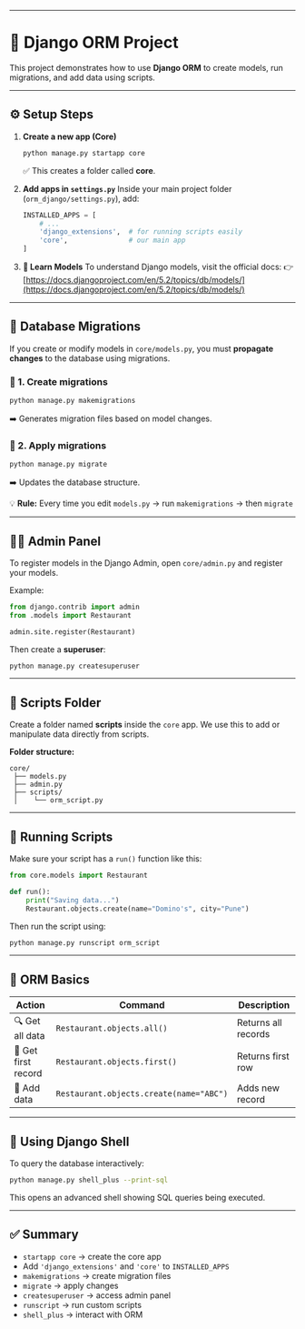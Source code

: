 
---

# 🍴 Django ORM Project

This project demonstrates how to use **Django ORM** to create models, run migrations, and add data using scripts.

---

## ⚙️ Setup Steps

1. **Create a new app (Core)**

   ```bash
   python manage.py startapp core
   ```

   ✅ This creates a folder called **core**.

2. **Add apps in `settings.py`**
   Inside your main project folder (`orm_django/settings.py`), add:

   ```python
   INSTALLED_APPS = [
       # ...
       'django_extensions',  # for running scripts easily
       'core',               # our main app
   ]
   ```

3. **📖 Learn Models**
   To understand Django models, visit the official docs:
   👉 [https://docs.djangoproject.com/en/5.2/topics/db/models/](https://docs.djangoproject.com/en/5.2/topics/db/models/)

---

## 🧱 Database Migrations

If you create or modify models in `core/models.py`, you must **propagate changes** to the database using migrations.

### 🔹 1. Create migrations

```bash
python manage.py makemigrations
```

➡️ Generates migration files based on model changes.

### 🔹 2. Apply migrations

```bash
python manage.py migrate
```

➡️ Updates the database structure.

💡 **Rule:**
Every time you edit `models.py`
→ run `makemigrations` → then `migrate`

---

## 🧑‍💻 Admin Panel

To register models in the Django Admin, open `core/admin.py` and register your models.

Example:

```python
from django.contrib import admin
from .models import Restaurant

admin.site.register(Restaurant)
```

Then create a **superuser**:

```bash
python manage.py createsuperuser
```

---

## 🧩 Scripts Folder

Create a folder named **scripts** inside the `core` app.
We use this to add or manipulate data directly from scripts.

**Folder structure:**

```
core/
 ├── models.py
 ├── admin.py
 ├── scripts/
 │    └── orm_script.py
```

---

## 🧠 Running Scripts

Make sure your script has a `run()` function like this:

```python
from core.models import Restaurant

def run():
    print("Saving data...")
    Restaurant.objects.create(name="Domino's", city="Pune")
```

Then run the script using:

```bash
python manage.py runscript orm_script
```

---

## 🧾 ORM Basics

| Action              | Command                                 | Description         |
| ------------------- | --------------------------------------- | ------------------- |
| 🔍 Get all data     | `Restaurant.objects.all()`              | Returns all records |
| 🥇 Get first record | `Restaurant.objects.first()`            | Returns first row   |
| 💾 Add data         | `Restaurant.objects.create(name="ABC")` | Adds new record     |

---

## 🐚 Using Django Shell

To query the database interactively:

```bash
python manage.py shell_plus --print-sql
```

This opens an advanced shell showing SQL queries being executed.

---

## ✅ Summary

* `startapp core` → create the core app
* Add `'django_extensions'` and `'core'` to `INSTALLED_APPS`
* `makemigrations` → create migration files
* `migrate` → apply changes
* `createsuperuser` → access admin panel
* `runscript` → run custom scripts
* `shell_plus` → interact with ORM

